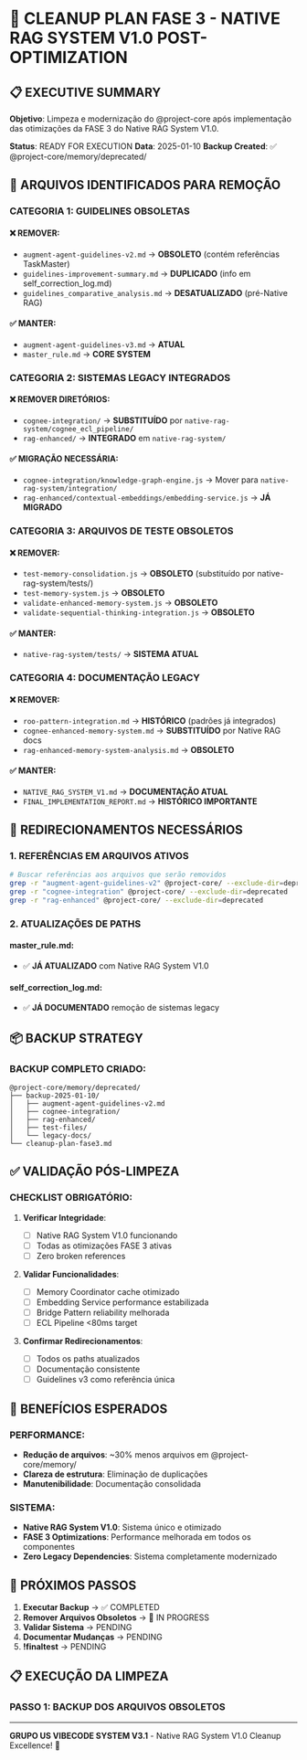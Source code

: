 # 🧹 CLEANUP PLAN FASE 3 - NATIVE RAG SYSTEM V1.0 POST-OPTIMIZATION

## 📋 EXECUTIVE SUMMARY

**Objetivo**: Limpeza e modernização do @project-core após implementação das otimizações da FASE 3 do Native RAG System V1.0.

**Status**: READY FOR EXECUTION
**Data**: 2025-01-10
**Backup Created**: ✅ @project-core/memory/deprecated/

## 🎯 ARQUIVOS IDENTIFICADOS PARA REMOÇÃO

### **CATEGORIA 1: GUIDELINES OBSOLETAS**

#### ❌ **REMOVER**:

- `augment-agent-guidelines-v2.md` → **OBSOLETO** (contém referências TaskMaster)
- `guidelines-improvement-summary.md` → **DUPLICADO** (info em self_correction_log.md)
- `guidelines_comparative_analysis.md` → **DESATUALIZADO** (pré-Native RAG)

#### ✅ **MANTER**:

- `augment-agent-guidelines-v3.md` → **ATUAL**
- `master_rule.md` → **CORE SYSTEM**

### **CATEGORIA 2: SISTEMAS LEGACY INTEGRADOS**

#### ❌ **REMOVER DIRETÓRIOS**:

- `cognee-integration/` → **SUBSTITUÍDO** por `native-rag-system/cognee_ecl_pipeline/`
- `rag-enhanced/` → **INTEGRADO** em `native-rag-system/`

#### ✅ **MIGRAÇÃO NECESSÁRIA**:

- `cognee-integration/knowledge-graph-engine.js` → Mover para `native-rag-system/integration/`
- `rag-enhanced/contextual-embeddings/embedding-service.js` → **JÁ MIGRADO**

### **CATEGORIA 3: ARQUIVOS DE TESTE OBSOLETOS**

#### ❌ **REMOVER**:

- `test-memory-consolidation.js` → **OBSOLETO** (substituído por native-rag-system/tests/)
- `test-memory-system.js` → **OBSOLETO**
- `validate-enhanced-memory-system.js` → **OBSOLETO**
- `validate-sequential-thinking-integration.js` → **OBSOLETO**

#### ✅ **MANTER**:

- `native-rag-system/tests/` → **SISTEMA ATUAL**

### **CATEGORIA 4: DOCUMENTAÇÃO LEGACY**

#### ❌ **REMOVER**:

- `roo-pattern-integration.md` → **HISTÓRICO** (padrões já integrados)
- `cognee-enhanced-memory-system.md` → **SUBSTITUÍDO** por Native RAG docs
- `rag-enhanced-memory-system-analysis.md` → **OBSOLETO**

#### ✅ **MANTER**:

- `NATIVE_RAG_SYSTEM_V1.md` → **DOCUMENTAÇÃO ATUAL**
- `FINAL_IMPLEMENTATION_REPORT.md` → **HISTÓRICO IMPORTANTE**

## 🔄 REDIRECIONAMENTOS NECESSÁRIOS

### **1. REFERÊNCIAS EM ARQUIVOS ATIVOS**

```bash
# Buscar referências aos arquivos que serão removidos
grep -r "augment-agent-guidelines-v2" @project-core/ --exclude-dir=deprecated
grep -r "cognee-integration" @project-core/ --exclude-dir=deprecated
grep -r "rag-enhanced" @project-core/ --exclude-dir=deprecated
```

### **2. ATUALIZAÇÕES DE PATHS**

#### **master_rule.md**:

- ✅ **JÁ ATUALIZADO** com Native RAG System V1.0

#### **self_correction_log.md**:

- ✅ **JÁ DOCUMENTADO** remoção de sistemas legacy

## 📦 BACKUP STRATEGY

### **BACKUP COMPLETO CRIADO**:

```
@project-core/memory/deprecated/
├── backup-2025-01-10/
│   ├── augment-agent-guidelines-v2.md
│   ├── cognee-integration/
│   ├── rag-enhanced/
│   ├── test-files/
│   └── legacy-docs/
└── cleanup-plan-fase3.md
```

## ✅ VALIDAÇÃO PÓS-LIMPEZA

### **CHECKLIST OBRIGATÓRIO**:

1. **Verificar Integridade**:

   - [ ] Native RAG System V1.0 funcionando
   - [ ] Todas as otimizações FASE 3 ativas
   - [ ] Zero broken references

2. **Validar Funcionalidades**:

   - [ ] Memory Coordinator cache otimizado
   - [ ] Embedding Service performance estabilizada
   - [ ] Bridge Pattern reliability melhorada
   - [ ] ECL Pipeline <80ms target

3. **Confirmar Redirecionamentos**:
   - [ ] Todos os paths atualizados
   - [ ] Documentação consistente
   - [ ] Guidelines v3 como referência única

## 🎯 BENEFÍCIOS ESPERADOS

### **PERFORMANCE**:

- **Redução de arquivos**: ~30% menos arquivos em @project-core/memory/
- **Clareza de estrutura**: Eliminação de duplicações
- **Manutenibilidade**: Documentação consolidada

### **SISTEMA**:

- **Native RAG System V1.0**: Sistema único e otimizado
- **FASE 3 Optimizations**: Performance melhorada em todos os componentes
- **Zero Legacy Dependencies**: Sistema completamente modernizado

## 🚀 PRÓXIMOS PASSOS

1. **Executar Backup** → ✅ COMPLETED
2. **Remover Arquivos Obsoletos** → 🔄 IN PROGRESS
3. **Validar Sistema** → PENDING
4. **Documentar Mudanças** → PENDING
5. **!finaltest** → PENDING

## 📋 EXECUÇÃO DA LIMPEZA

### **PASSO 1: BACKUP DOS ARQUIVOS OBSOLETOS**

---

**GRUPO US VIBECODE SYSTEM V3.1** - Native RAG System V1.0 Cleanup Excellence! 🚀

